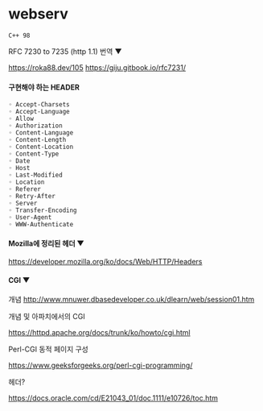 # webserv
`C++ 98`

RFC 7230 to 7235 (http 1.1) 번역 ▼

https://roka88.dev/105
https://giju.gitbook.io/rfc7231/

#### 구현해야 하는 HEADER
```
◦ Accept-Charsets
◦ Accept-Language
◦ Allow
◦ Authorization
◦ Content-Language
◦ Content-Length
◦ Content-Location
◦ Content-Type
◦ Date
◦ Host
◦ Last-Modified
◦ Location
◦ Referer
◦ Retry-After
◦ Server
◦ Transfer-Encoding
◦ User-Agent
◦ WWW-Authenticate
```

#### Mozilla에 정리된 헤더 ▼

https://developer.mozilla.org/ko/docs/Web/HTTP/Headers


#### CGI ▼

개념
http://www.mnuwer.dbasedeveloper.co.uk/dlearn/web/session01.htm

개념 및 아파치에서의 CGI

https://httpd.apache.org/docs/trunk/ko/howto/cgi.html

Perl-CGI 동적 페이지 구성

https://www.geeksforgeeks.org/perl-cgi-programming/

헤더?

https://docs.oracle.com/cd/E21043_01/doc.1111/e10726/toc.htm
